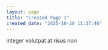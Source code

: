```yaml
---
layout: page
title: "Created Page 1"
created_date: "2025-10-20 11:37:46"
---
```


integer volutpat at risus non 
